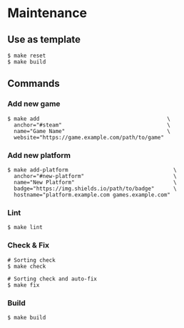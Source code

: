 # Maintenance

## Use as template

```shell
$ make reset
$ make build
```

## Commands

### Add new game

```shell
$ make add                                        \
  anchor="#steam"                                 \
  name="Game Name"                                \
  website="https://game.example.com/path/to/game"
```

### Add new platform

```shell
$ make add-platform                                 \
  anchor="#new-platform"                            \
  name="New Platform"                               \
  badge="https://img.shields.io/path/to/badge"      \ 
  hostname="platform.example.com games.example.com"
```

### Lint

```shell
$ make lint
```

### Check & Fix

```shell
# Sorting check
$ make check

# Sorting check and auto-fix
$ make fix
```

### Build

```shell
$ make build
```
